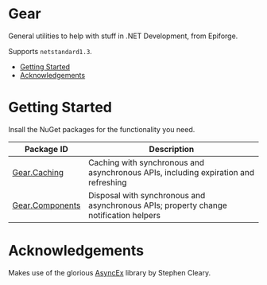 <h1>Gear</h1>

General utilities to help with stuff in .NET Development, from Epiforge.

Supports `netstandard1.3`.

- [Getting Started](#getting-started)
- [Acknowledgements](#acknowledgements)

# Getting Started

Insall the NuGet packages for the functionality you need.

| Package ID | Description
| - | -
| [Gear.Caching](https://www.nuget.org/packages/Gear.Caching/) | Caching with synchronous and asynchronous APIs, including expiration and refreshing
| [Gear.Components](https://www.nuget.org/packages/Gear.Components/) | Disposal with synchronous and asynchronous APIs; property change notification helpers

# Acknowledgements

Makes use of the glorious [AsyncEx](https://github.com/StephenCleary/AsyncEx) library by Stephen Cleary.
